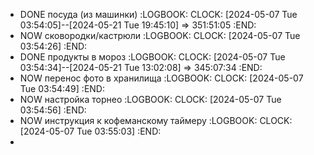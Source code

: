 - DONE посуда (из машинки)
  :LOGBOOK:
  CLOCK: [2024-05-07 Tue 03:54:05]--[2024-05-21 Tue 19:45:10] =>  351:51:05
  :END:
- NOW сковородки/кастрюли
  :LOGBOOK:
  CLOCK: [2024-05-07 Tue 03:54:26]
  :END:
- DONE продукты в мороз
  :LOGBOOK:
  CLOCK: [2024-05-07 Tue 03:54:34]--[2024-05-21 Tue 13:02:08] =>  345:07:34
  :END:
- NOW перенос фото в хранилища
  :LOGBOOK:
  CLOCK: [2024-05-07 Tue 03:54:49]
  :END:
- NOW настройка торнео
  :LOGBOOK:
  CLOCK: [2024-05-07 Tue 03:54:56]
  :END:
- NOW инструкция к кофеманскому таймеру
  :LOGBOOK:
  CLOCK: [2024-05-07 Tue 03:55:03]
  :END:
-
